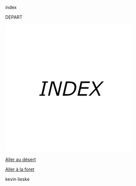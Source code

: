 index

DEPART	

![index](index.png)

[Aller au désert](desert.md)

[Aller à la foret](foret.md)

kevin lieske